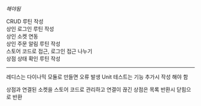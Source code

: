 *해야됨*  

CRUD 루틴 작성  
상인 로그인 루틴 작성  
상인 소켓 연동  
상인 주문 알림 루틴 작성  
스토어 코드로 접근, 로그인 접근 나누기  
상점 상태 확인 루틴 작성  

-------------------------------------------------------------------  

레디스는 다이나믹 모듈로 만들면 오류 발생
Unit 테스트는 기능 추가시 작성 해야 함  

상점과 연결된 소켓을 스토어 코드로 관리하고 연결이 끊긴 상점은 목록 반환시 닫힘으로 반환  
